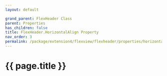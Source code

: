 ```yaml
---
layout: default

grand_parent: FlexHeader Class
parent: Properties
has_children: false
title: FlexHeader.HorizontalAlign Property
nav_order: 3
permalink: /package/extension4/flexview/flexheader/properties/horizontalalign
---
```

# {{ page.title }}